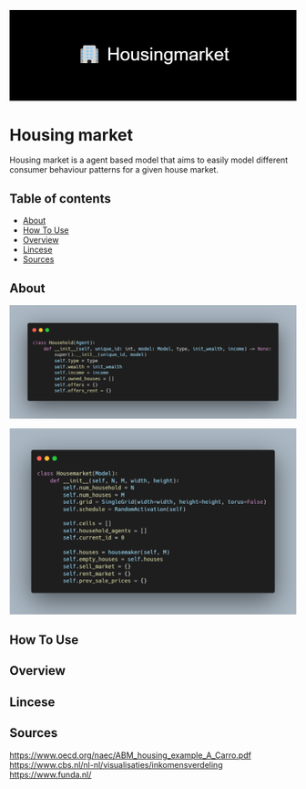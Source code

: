 ![](doc/banner.png)

# Housing market


Housing market is a agent based model that aims to easily model different consumer behaviour patterns for a given house market.

## Table of contents
- [About](#about)
- [How To Use](#how-to-use)
- [Overview](#overview)
- [Lincese](#license)
- [Sources](#sources)

## About
![Agent Code](/doc/agent.png)

![Model Code](/doc/model.png)

## How To Use

## Overview

## Lincese

## Sources
https://www.oecd.org/naec/ABM_housing_example_A_Carro.pdf
https://www.cbs.nl/nl-nl/visualisaties/inkomensverdeling
https://www.funda.nl/